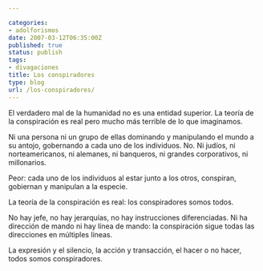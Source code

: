 ```yaml
---

categories:
- adolforismos
date: 2007-03-12T06:35:00Z
published: true
status: publish
tags:
- divagaciones
title: Los conspiradores
type: blog
url: /los-conspiradores/
---
```


El verdadero mal de la humanidad no es una entidad superior. La teoría de la conspiración es real pero mucho más terrible de lo que imaginamos.

Ni una persona ni un grupo de ellas dominando y manipulando el mundo a su antojo, gobernando a cada uno de los individuos. No. Ni judíos, ni norteamericanos, ni alemanes, ni banqueros, ni grandes corporativos, ni millonarios.

Peor: cada uno de los individuos al estar junto a los otros, conspiran, gobiernan y manipulan a la especie.

La teoría de la conspiración es real: los conspiradores somos todos.

No hay jefe, no hay jerarquías, no hay instrucciones diferenciadas. Ni ha dirección de mando ni hay línea de mando: la conspiración sigue todas las direcciones en múltiples líneas.

La expresión y el silencio, la acción y transacción, el hacer o no hacer, todos somos conspiradores.
